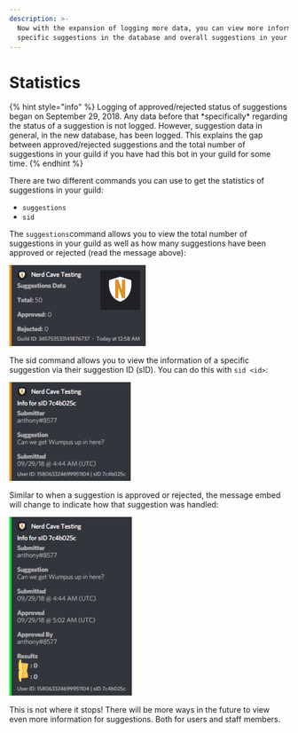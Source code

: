 ```yaml
---
description: >-
  Now with the expansion of logging more data, you can view more information on
  specific suggestions in the database and overall suggestions in your guild!
---
```


# Statistics

{% hint style="info" %}
Logging of approved/rejected status of suggestions began on September 29, 2018. Any data before that \*specifically\* regarding the status of a suggestion is not logged. However, suggestion data in general, in the new database, has been logged. This explains the gap between approved/rejected suggestions and the total number of suggestions in your guild if you have had this bot in your guild for some time.
{% endhint %}

There are two different commands you can use to get the statistics of suggestions in your guild:

* `suggestions`
* `sid`

The `suggestions`command allows you to view the total number of suggestions in your guild as well as how many suggestions have been approved or rejected \(read the message above\):

![An example of suggestions down](.gitbook/assets/3wbt3zc.png)

The sid command allows you to view the information of a specific suggestion via their suggestion ID \(sID\). You can do this with `sid <id>`:

![Information of a suggestion](.gitbook/assets/pscp8sa.png)

Similar to when a suggestion is approved or rejected, the message embed will change to indicate how that suggestion was handled:

![Information for a suggestion that was approved](.gitbook/assets/wdzwiq4.png)

This is not where it stops! There will be more ways in the future to view even more information for suggestions. Both for users and staff members.

